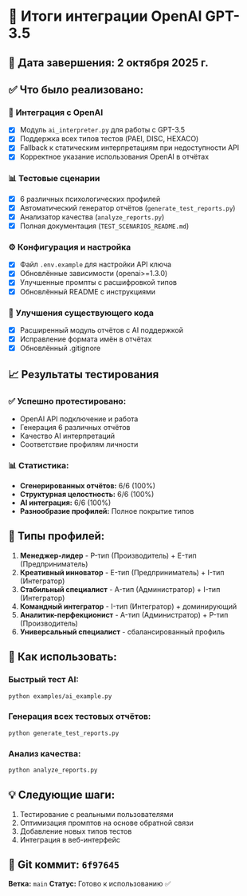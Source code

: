 # 🎉 Итоги интеграции OpenAI GPT-3.5

## 📅 Дата завершения: 2 октября 2025 г.

## ✅ Что было реализовано:

### 🤖 **Интеграция с OpenAI**
- [x] Модуль `ai_interpreter.py` для работы с GPT-3.5
- [x] Поддержка всех типов тестов (PAEI, DISC, HEXACO)
- [x] Fallback к статическим интерпретациям при недоступности API
- [x] Корректное указание использования OpenAI в отчётах

### 📊 **Тестовые сценарии**
- [x] 6 различных психологических профилей
- [x] Автоматический генератор отчётов (`generate_test_reports.py`)
- [x] Анализатор качества (`analyze_reports.py`)
- [x] Полная документация (`TEST_SCENARIOS_README.md`)

### ⚙️ **Конфигурация и настройка**
- [x] Файл `.env.example` для настройки API ключа
- [x] Обновлённые зависимости (openai>=1.3.0)
- [x] Улучшенные промпты с расшифровкой типов
- [x] Обновлённый README с инструкциями

### 🔧 **Улучшения существующего кода**
- [x] Расширенный модуль отчётов с AI поддержкой
- [x] Исправление формата имён в отчётах
- [x] Обновлённый .gitignore

## 📈 **Результаты тестирования**

### ✅ **Успешно протестировано:**
- OpenAI API подключение и работа
- Генерация 6 различных отчётов
- Качество AI интерпретаций
- Соответствие профилям личности

### 📊 **Статистика:**
- **Сгенерированных отчётов:** 6/6 (100%)
- **Структурная целостность:** 6/6 (100%)
- **AI интеграция:** 6/6 (100%)
- **Разнообразие профилей:** Полное покрытие типов

## 🎯 **Типы профилей:**
1. **Менеджер-лидер** - P-тип (Производитель) + E-тип (Предприниматель)
2. **Креативный инноватор** - E-тип (Предприниматель) + I-тип (Интегратор)
3. **Стабильный специалист** - A-тип (Администратор) + I-тип (Интегратор)
4. **Командный интегратор** - I-тип (Интегратор) + доминирующий
5. **Аналитик-перфекционист** - A-тип (Администратор) + P-тип (Производитель)
6. **Универсальный специалист** - сбалансированный профиль

## 🚀 **Как использовать:**

### Быстрый тест AI:
```bash
python examples/ai_example.py
```

### Генерация всех тестовых отчётов:
```bash
python generate_test_reports.py
```

### Анализ качества:
```bash
python analyze_reports.py
```

## 💡 **Следующие шаги:**
1. Тестирование с реальными пользователями
2. Оптимизация промптов на основе обратной связи
3. Добавление новых типов тестов
4. Интеграция в веб-интерфейс

## 🔗 **Git коммит:** `6f97645`
**Ветка:** `main`
**Статус:** Готово к использованию ✅